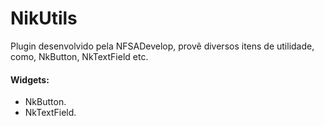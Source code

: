 # NikUtils

Plugin desenvolvido pela NFSADevelop, provê diversos itens de utilidade, como, NkButton, NkTextField etc.

#### Widgets:
- NkButton.
- NkTextField.